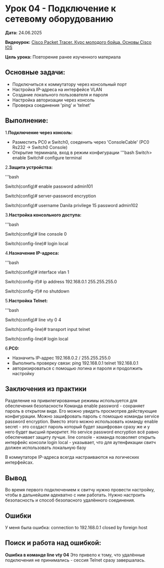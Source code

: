# Урок 04 - Подключение к сетевому оборудованию

**Дата:** 24.06.2025

**Видеоурок:** [Cisco Packet Tracer. Курс молодого бойца. Основы Cisco IOS](https://vkvideo.ru/playlist/-32477510_12/video-32477510_456239184)

**Цель урока:** Повторение ранее изученного материала

## Основные задачи:  
- Подключиться к коммутатору через консольный порт
- Настройка IP-адреса на интерфейсе VLAN
- Создание локального пользователя и пароля
- Настройка авторизации через консоль
- Проверка соединения 'ping' и 'telnet'

## Выполнение:

1.**Подключение через консоль:**
- Разместить PC0 и Switch0, соеденить через 'ConsoleCable' (PC0 Rs232 -> Switch0 Console)
- Открытие терминала, вход в режим конфигурации
'''bash
Switch> enable
Switch# configure terminal

2.**Защита устройства:**

 '''bash

Switch(config)# enable password admin101

Switch(config)# server-password encryption

Switch(config)# username Danila privilege 15 password admin102

3.**Настройка консольного доступа:**

'''bash

Switch(config)# line console 0

Switch(config-line)# login local

4.**Назначение IP-адреса:**

'''bash

Switch(config)# interface vlan 1

Switch(config-if)# ip address 192.168.0.1 255.255.255.0

Switch(config-if)# no shutdown

5.**Настройка Telnet:**

'''bash

Switch(config)# line vty 0 4

Switch(config-line)# transport input telnet

Switch(config-line)# login local


6.**PC0:**
- Назначить IP-aдрес 192.168.0.2 / 255.255.255.0
- Выполнить проверку связи:
ping 192.168.0.1
telnet 192.168.0.1
- авторизироваться с помощью логина и пароля и продолжить настройку

## Заключения из практики
Разделение на привилегированные режимы используется для обеспечения безопасности
Команда enable password - сохраняет пароль в открытом виде. Его можно увидеть просмотрев действующие конфигурации. Можно зашифровать пароль с помощью команды service password encryption.
Вместо этого можно использовать команду enable secret - это создаст пароль который будет зашифрован сразу же и у него будет высший приоритет. Но service password encryption всё равно обеспечивает защиту лучше.
line console - команда позволяет открыть интерфейс консоли
login local - указывает, что для аутенфикации свитч должен использовать локальную базу

В коммутаторе IP-адреса всегда настраиваются на логических интерфейсах.

## Вывод
Во время первого подключением к свитчу нужно провести настройку, чтобы в дальнейшем адекватно с ним работать. Нужно настроить безопасность и способ безопасного удалённого соединения. 

## Ошибки
У меня была ошибка: connection to 192.168.0.1 closed by foreign host

## Поиск и работа над ошибкой: 
**Ошибка в команде line vty 04**
Это привело к тому, что удалённые подключения не принимались - сессия Telnet сразу завершалась.